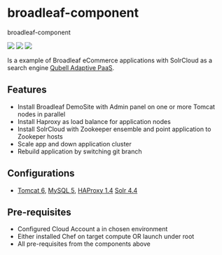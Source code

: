 broadleaf-component
===================

broadleaf-component

![](http://www.broadleafcommerce.com/img/broadleaf_logo_white.png)
![](http://tomcat.apache.org/images/tomcat-power.gif)
![](https://lucene.apache.org/images/solr.png)

Is a example of  Broadleaf eCommerce applications with SolrCloud as a search engine   [Qubell Adaptive PaaS](http://qubell.com).

Features
--------

 - Install Broadleaf DemoSite with Admin panel  on one or more Tomcat nodes in parallel 
 - Install Haproxy as load balance for application nodes
 - Install SolrCloud with Zookeeper ensemble and point application to Zookeper hosts  
 - Scale app and down application cluster
 - Rebuild application by switching git branch
    
Configurations
--------------
    
- [Tomcat 6](https://github.com/qubell-bazaar/component-tomcat-dev), [MySQL 5](https://github.com/qubell-bazaar/component-mysql-dev), [HAProxy 1.4](https://github.com/qubell-bazaar/component-haproxy) [Solr 4.4](https://github.com/loky9000/solr)
    
Pre-requisites
--------------
 - Configured Cloud Account a in chosen environment
 - Either installed Chef on target compute OR launch under root
 - All pre-requisites from the components above
